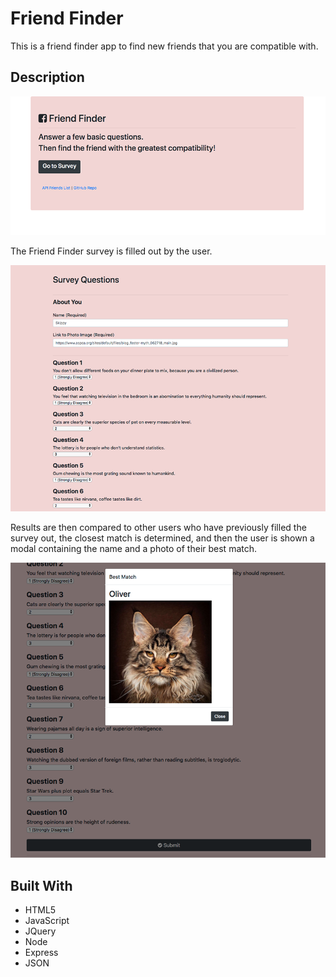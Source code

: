 # Friend Finder

This is a friend finder app to find new friends that you are compatible with. 

## Description

![](SS_Home.png)

The Friend Finder survey is filled out by the user. 

![](SS_Survey.png)

Results are then compared to other users who have previously filled the survey out, the closest match is determined, and then the user is shown a modal containing the name and a photo of their best match. 

![](SS_Results.png)

## Built With

* HTML5
* JavaScript
* JQuery
* Node
* Express
* JSON
